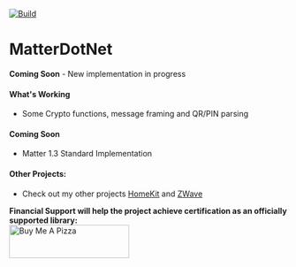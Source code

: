 [![Build](https://github.com/SmartHomeOS/MatterDotNet/actions/workflows/dotnet.yml/badge.svg)](https://github.com/SmartHomeOS/MatterDotNet/actions/workflows/dotnet.yml)
# MatterDotNet
**Coming Soon** - New implementation in progress

#### What's Working
* Some Crypto functions, message framing and QR/PIN parsing

#### Coming Soon
* Matter 1.3 Standard Implementation

#### Other Projects:
* Check out my other projects [HomeKit](https://github.com/SmartHomeOS/HomeKitDotNet) and [ZWave](https://github.com/SmartHomeOS/ZWaveDotNet)

**Financial Support will help the project achieve certification as an officially supported library:**
<br/><a href="https://www.buymeacoffee.com/jdomnitz" target="_blank"><img src="https://cdn.buymeacoffee.com/buttons/v2/default-red.png" alt="Buy Me A Pizza" style="height: 60px !important;width: 217px !important;" ></a>